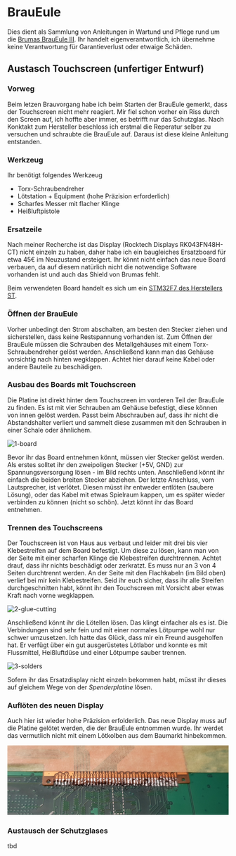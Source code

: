 # BrauEule
Dies dient als Sammlung von Anleitungen in Wartund und Pflege rund um die [Brumas BrauEule III](https://www.brumas.com/brumas/). Ihr handelt eigenverantwortlich, ich übernehme keine Verantwortung für Garantieverlust oder etwaige Schäden.

## Austasch Touchscreen (unfertiger Entwurf)
### Vorweg 
Beim letzen Brauvorgang habe ich beim Starten der BrauEule gemerkt, dass der Touchscreen nicht mehr reagiert. Mir fiel schon vorher ein Riss durch den Screen auf, ich hoffte aber immer, es betrifft nur das Schutzglas. Nach Konktakt zum Hersteller beschloss ich erstmal die Reperatur selber zu versuchen und schraubte die BrauEule auf. Daraus ist diese kleine Anleitung entstanden.

### Werkzeug
Ihr benötigt folgendes Werkzeug
- Torx-Schraubendreher
- Lötstation + Equipment (hohe Präzision erforderlich)
- Scharfes Messer mit flacher Klinge
- Heißluftpistole

### Ersatzeile
Nach meiner Recherche ist das Display (Rocktech Displays RK043FN48H-CT) nicht einzeln zu haben, daher habe ich ein baugleiches Ersatzboard für etwa 45€ im Neuzustand ersteigert. Ihr könnt nicht einfach das neue Board verbauen, da auf diesem natürlich nicht die notwendige Software vorhanden ist und auch das Shield von Brumas fehlt.

Beim verwendeten Board handelt es sich um ein [STM32F7 des Herstellers ST](https://www.st.com/en/microcontrollers-microprocessors/stm32f7-series.html). 

### Öffnen der BrauEule
Vorher unbedingt den Strom abschalten, am besten den Stecker ziehen und sicherstellen, dass keine Restspannung vorhanden ist. Zum Öffnen der BrauEule müssen die Schrauben des Metallgehäuses mit einem Torx-Schraubendreher gelöst werden. Anschließend kann man das Gehäuse vorsichtig nach hinten wegklappen. Achtet hier darauf keine Kabel oder andere Bauteile zu beschädigen.

### Ausbau des Boards mit Touchscreen
Die Platine ist direkt hinter dem Touchscreen im vorderen Teil der BrauEule zu finden. Es ist mit vier Schrauben am Gehäuse befestigt, diese können von innen gelöst werden. Passt beim Abschrauben auf, dass ihr nicht die Abstandshalter verliert und sammelt diese zusammen mit den Schrauben in einer Schale oder ähnlichem.

![1-board](img/1-board.png "Das Board")

Bevor ihr das Board entnehmen könnt, müssen vier Stecker gelöst werden. Als erstes solltet ihr den zweipoligen Stecker (+5V, GND) zur Spannungsversorgung lösen - im Bild rechts unten. Anschließend könnt ihr einfach die beiden breiten Stecker abziehen. Der letzte Anschluss, vom Lautsprecher, ist verlötet. Diesen müsst ihr entweder entlöten (saubere Lösung), oder das Kabel mit etwas Spielraum kappen, um es später wieder verbinden zu können (nicht so schön). Jetzt könnt ihr das Board entnehmen.

### Trennen des Touchscreens
Der Touchscreen ist von Haus aus verbaut und leider mit drei bis vier Klebestreifen auf dem Board befestigt. Um diese zu lösen, kann man von der Seite mit einer scharfen Klinge die Klebestreifen durchtrennen. Achtet drauf, dass ihr nichts beschädigt oder zerkratzt. Es muss nur an 3 von 4 Seiten durchtrennt werden. An der Seite mit den Flachkabeln (im Bild oben) verlief bei mir kein Klebestreifen. Seid ihr euch sicher, dass ihr alle Streifen durchgeschnitten habt, könnt ihr den Touchscreen mit Vorsicht aber etwas Kraft nach vorne wegklappen.

![2-glue-cutting](img/2-glue-cutting.png "Lösen des Touchscreens")

Anschließend könnt ihr die Lötellen lösen. Das klingt einfacher als es ist. Die Verbindungen sind sehr fein und mit einer normales Lötpumpe wohl nur schwer umzusetzen. Ich hatte das Glück, dass mir ein Freund ausgeholfen hat. Er verfügt über ein gut ausgerüstetes Lötlabor und konnte es mit Flussmittel, Heißluftdüse und einer Lötpumpe sauber trennen.

![3-solders](img/3-solders.png "Feine Lötstellen")

Sofern ihr das Ersatzdisplay nicht einzeln bekommen habt, müsst ihr dieses auf gleichem Wege von der *Spenderplatine* lösen.

### Auflöten des neuen Display
Auch hier ist wieder hohe Präzision erfolderlich. Das neue Display muss auf die Platine gelötet werden, die der BrauEule entnommen wurde. Ihr werdet das vermutlich nicht mit einem Lötkolben aus dem Baumarkt hinbekommen. 

![4-new-solder-joints](img/4-new-solder-joints.png "Wieder aufgelötet")

### Austausch der Schutzglases
tbd
